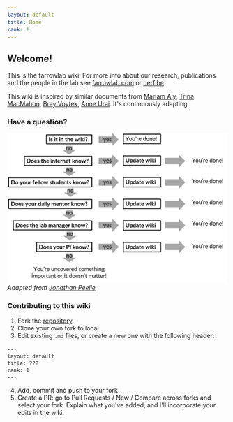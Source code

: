 ```yaml
---
layout: default
title: Home
rank: 1
---
```


## Welcome!
This is the farrowlab wiki. For more info about our research, publications and the people in the lab see [farrowlab.com](https://farrowlab.com) or [nerf.be](https://nerf.be).

This wiki is inspired by similar documents from [Mariam Aly](https://osf.io/mdh87/wiki/home/), [Trina MacMahon](https://d1uqjtzsuwlnsf.cloudfront.net/wp-content/uploads/sites/163/2016/11/McMahon_UW_Compact_Example.pdf), [Bray Voytek](https://voyteklab.com/philosophy), [Anne Urai](https://anneurai.net). It's continuously adapting.

### Have a question?
![Decision tree](https://github.com/farrowlab/farrowlab.github.io/blob/main/WikiWorkFlow.png?raw=true)
_Adapted from [Jonathan Peelle](https://github.com/jpeelle/peellelab_manual/blob/master/figures/lab_decision_tree.pdf)_

### Contributing to this wiki
1. Fork the [repository](https://github.com/farrowlab/lab_wiki).
2. Clone your own fork to local
3. Edit existing `.md` files, or create a new one with the following header:
```
--- 
layout: default
title: ???
rank: 1
---
```
4. Add, commit and push to your fork
5. Create a PR: go to Pull Requests / New / Compare across forks and select your fork. Explain what you've added, and
 I'll incorporate your edits in the wiki.
